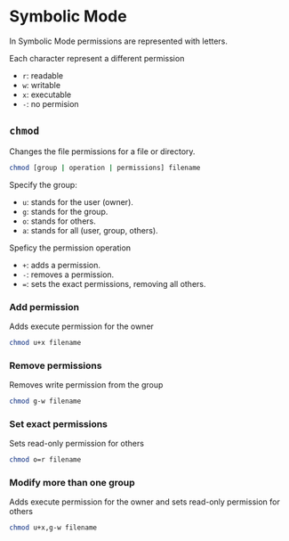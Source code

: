 # Symbolic Mode

In Symbolic Mode permissions are represented with letters.

Each character represent a different permission

- `r`: readable
- `w`: writable
- `x`: executable
- `-`: no permision

## `chmod`

Changes the file permissions for a file or directory.

```sh
chmod [group | operation | permissions] filename
```

Specify the group:

- `u`: stands for the user (owner).
- `g`: stands for the group.
- `o`: stands for others.
- `a`: stands for all (user, group, others).

Speficy the permission operation

- `+`: adds a permission.
- `-`: removes a permission.
- `=`: sets the exact permissions, removing all others.

### Add permission

Adds execute permission for the owner

```sh
chmod u+x filename
```

### Remove permissions

Removes write permission from the group

```sh
chmod g-w filename
```

### Set exact permissions

Sets read-only permission for others

```sh
chmod o=r filename
```

### Modify more than one group

Adds execute permission for the owner and sets read-only permission for others

```sh
chmod u+x,g-w filename
```
